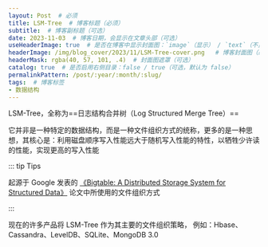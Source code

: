 ```yaml
---
layout: Post  # 必须
title: LSM-Tree  # 博客标题（必须）
subtitle:  # 博客副标题（可选）
date: 2023-11-03  # 博客日期，会显示在文章头部（可选）
useHeaderImage: true  # 是否在博客中显示封面图：`image`（显示） / `text`（不显示）（可选，默认为 `text`）
headerImage: /img/blog_cover/2023/11/LSM-Tree-cover.png   # 博客封面图（必须，即使上一项选了 `text`，图片也需要在首页显示）
headerMask: rgba(40, 57, 101, .4)  # 封面图遮罩（可选）
catalog: true  # 是否启用右侧目录：false / true（可选，默认为 false）
permalinkPattern: /post/:year/:month/:slug/
tags:  # 博客标签
- 数据结构
---
```


LSM-Tree，全称为==日志结构合并树（Log Structured Merge Tree）==

它并非是一种特定的数据结构，而是一种文件组织方式的统称，更多的是一种思想，其核心是：利用磁盘顺序写入性能远大于随机写入性能的特性，以牺牲少许读的性能，实现更高的写入性能

::: tip Tips

起源于 Google 发表的 [《Bigtable: A Distributed Storage System for Structured Data》](https://static.googleusercontent.com/media/research.google.com/en//archive/bigtable-osdi06.pdf) 论文中所使用的文件组织方式

:::

现在的许多产品将 LSM-Tree 作为其主要的文件组织策略， 例如：Hbase、Cassandra、LevelDB、SQLite、MongoDB 3.0

